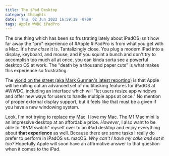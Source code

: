 ```yaml
---
title: The iPad Desktop
category: thoughts
date: 'Thu, 02 Jun 2022 16:59:19 -0700'
tags: Apple WWDC iPadPro
---
```


The one thing which has been so frustrating lately about iPadOS isn't how far away the "pro" experience of #Apple #iPadPro is from what you get with a Mac. It's how _close_ it is. Tantalizingly close. You plug a modern iPad into a display, keyboard, and mouse, and if you squint a bunch and don't try to accomplish too much all at once, you can kinda sorta see a powerful desktop OS at work. The "death by a thousand paper cuts" is what makes this experience so frustrating.

The [world on the street (aka Mark Gurman's latest reporting)](https://www.bloomberg.com/news/articles/2022-06-02/apple-to-upgrade-its-ipad-software-in-bid-to-satisfy-pro-users) is that Apple will be rolling out an advanced set of multitasking features for iPadOS at #WWDC, including an interface which will "let users resize app windows and offer new ways for users to handle multiple apps at once." No mention of proper external display support, but it feels like that must be a given if you have a new windowing system.

Look, I'm not trying to replace my Mac. I love my Mac. The M1 Mac mini is an impressive desktop at an affordable price. _However_, I also want to be able to "KVM switch" myself over to an iPad desktop and enjoy everything about **that experience** as well. Because there are some tasks I really do prefer to perform in iPadOS vs. macOS. _Why can't I have my cake and eat it too?_ Hopefully Apple will soon have an affirmative answer to that question when it comes to the iPad.
